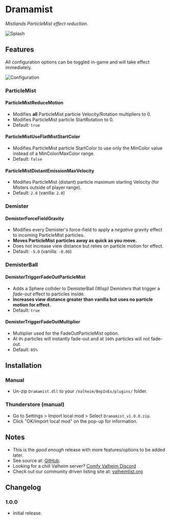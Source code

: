 # Dramamist

*Mistlands ParticleMist effect reduction.*

![Splash](https://i.imgur.com/MGP8kyQ.png)

## Features

All configuration options can be toggled in-game and will take effect immediately.

![Configuration](https://i.imgur.com/A96oDo4.png)

### ParticleMist

#### ParticleMistReduceMotion

  * Modifies **all** ParticleMist particle Velocity/Rotation multipliers to 0.
  * Modifies ParticleMist particle StartRotation to 0.
  * Default: `true`

#### ParticleMistUseFlatMistStartColor

  * Modifies ParticleMist particle StartColor to use only the MinColor value instead of a MinColor/MaxColor range.
  * Default: `false`

#### ParticleMistDistantEmissionMaxVelocity

  * Modifies ParticleMist (distant) particle maximum starting Velocity (for Misters outside of player range).
  * Default: `2.0` (vanilla: `2.0`)

### Demister

#### DemisterForceFieldGravity

  * Modifies every Demister's force-field to apply a *negative* gravity effect to incoming ParticleMist particles.
  * **Moves ParticleMist particles away as quick as you move.**
  * Does not increase view distance but relies on particle motion for effect.
  * Default: `-5.0` (vanilla: `-0.08`)

### DemisterBall

#### DemisterTriggerFadeOutParticleMist

  * Adds a Sphere collider to DemisterBall (Wisp) Demisters that trigger a *fade-out* effect to particles inside.
  * **Increases view distance greater than vanilla but uses no particle motion for effect.**
  * Default: `true`

#### DemisterTriggerFadeOutMultiplier

  * Multiplier used for the FadeOutParticleMist option.
  * At `0%` particles will instantly fade-out and at `100%` particles will not fade-out.
  * Default: `85%`

## Installation

### Manual

  * Un-zip `Dramamist.dll` to your `/Valheim/BepInEx/plugins/` folder.

### Thunderstore (manual)

  * Go to Settings > Import local mod > Select `Dramamist_v1.0.0.zip`.
  * Click "OK/Import local mod" on the pop-up for information.

## Notes

  * This is the *good enough* release with more features/options to be added later.
  * See source at: [GitHub](https://github.com/redseiko/ComfyMods/tree/main/Dramamist).
  * Looking for a chill Valheim server? [Comfy Valheim Discord](https://discord.gg/ameHJz5PFk)
  * Check out our community driven listing site at: [valheimlist.org](https://valheimlist.org/)

## Changelog

### 1.0.0

  * Initial release.